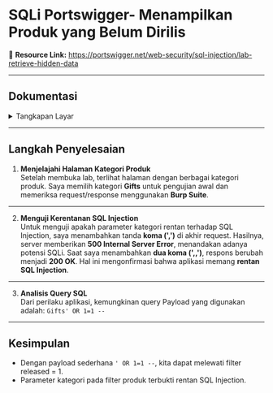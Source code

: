 # SQLi Portswigger- Menampilkan Produk yang Belum Dirilis

🔗 **Resource Link:** https://portswigger.net/web-security/sql-injection/lab-retrieve-hidden-data

---

## Dokumentasi
<details>
<summary>Tangkapan Layar</summary>
<img width="1500" src="https://github.com/user-attachments/assets/bfa93b08-96ef-4eed-8f7d-17712ce89682" />
<img width="1500" src="https://github.com/user-attachments/assets/97c164d8-8dd9-4759-8b97-f8e23365883b" />
<img width="1500" src="https://github.com/user-attachments/assets/6e68b9a7-42ab-4859-b34c-303fd0f192d6" />
</details>

---

## Langkah Penyelesaian

1. **Menjelajahi Halaman Kategori Produk**  
   Setelah membuka lab, terlihat halaman dengan berbagai kategori produk. Saya memilih kategori **Gifts** untuk pengujian awal dan memeriksa request/response menggunakan **Burp Suite**.  

---

2. **Menguji Kerentanan SQL Injection**  
   Untuk menguji apakah parameter kategori rentan terhadap SQL Injection, saya menambahkan tanda **koma (',')** di akhir request. Hasilnya, server memberikan **500 Internal Server Error**, menandakan adanya potensi SQLi. Saat saya menambahkan **dua koma (',,')**, respons berubah menjadi **200 OK**. Hal ini mengonfirmasi bahwa aplikasi memang **rentan SQL Injection**.

---

3. **Analisis Query SQL**  
   Dari perilaku aplikasi, kemungkinan query Payload yang digunakan adalah: `Gifts' OR 1=1 --`

---

## Kesimpulan
- Dengan payload sederhana `' OR 1=1 --`, kita dapat melewati filter released = 1.
- Parameter kategori pada filter produk terbukti rentan SQL Injection.
   
